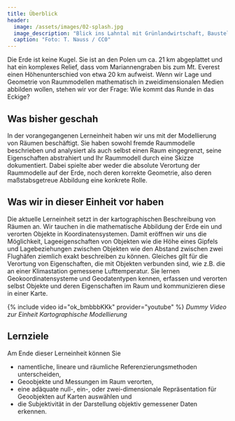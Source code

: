 ```yaml
---
title: Überblick
header:
  image: /assets/images/02-splash.jpg
  image_description: "Blick ins Lahntal mit Grünlandwirtschaft, Baustelle für Stromtrassen und Regenbogen."
  caption: "Foto: T. Nauss / CC0"
---
```




<!--more-->

Die Erde ist keine Kugel. Sie ist an den Polen um ca. 21 km abgeplattet und hat ein komplexes Relief, dass vom Mariannengraben bis zum Mt. Everest einen Höhenunterschied von etwa 20 km aufweist. Wenn wir Lage und Geometrie von Raummodellen mathematisch in zweidimensionalen Medien abbilden wollen, stehen wir vor der Frage: Wie kommt das Runde in das Eckige?

## Was bisher geschah

In der vorangegangenen Lerneinheit haben wir uns mit der Modellierung von Räumen beschäftigt. Sie haben sowohl fremde Raummodelle beschrieben und analysiert als auch selbst einen Raum eingegrenzt, seine Eigenschaften abstrahiert und Ihr Raummodell durch eine Skizze dokumentiert. Dabei spielte aber weder die absolute Verortung der Raummodelle auf der Erde, noch deren korrekte Geometrie, also deren maßstabsgetreue Abbildung eine konkrete Rolle.


## Was wir in dieser Einheit vor haben

Die aktuelle Lerneinheit setzt in der kartographischen  Beschreibung von Räumen an. Wir tauchen in die mathematische Abbildung der Erde ein und verorten Objekte in Koordinatensystemen. Damit eröffnen wir uns die Möglichkeit, Lageeigenschaften von Objekten wie die Höhe eines Gipfels und Lagebeziehungen zwischen Objekten wie den Abstand zwischen zwei Flughäfen ziemlich exakt beschreiben zu können. Gleiches gilt für die Verortung von Eigenschaften, die mit Objekten verbunden sind, wie z.B. die an einer Klimastation gemessene Lufttemperatur. Sie lernen Geokoordinatensysteme und Geodatentypen kennen, erfassen und verorten selbst Objekte und deren Eigenschaften im Raum und kommunizieren diese in einer Karte.

{% include video id="ok_bmbbbKKk" provider="youtube" %}
*Dummy Video zur Einheit Kartographische Modellierung*

## Lernziele

Am Ende dieser Lerneinheit können Sie

* namentliche, lineare und räumliche Referenzierungsmethoden unterscheiden,
* Geoobjekte und Messungen im Raum verorten,
* eine adäquate null-, ein-, oder zwei-dimensionale Repräsentation für Geoobjekten auf Karten auswählen und
* die Subjektivität in der Darstellung objektiv gemessener Daten erkennen.

